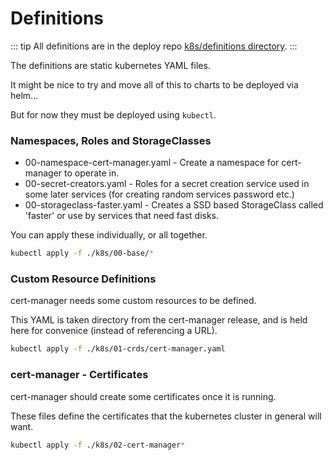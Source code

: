 # Definitions

::: tip
All definitions are in the deploy repo [k8s/definitions directory](https://github.com/wbstack/deploy/tree/main/k8s/definitions).
:::

The definitions are static kubernetes YAML files.

It might be nice to try and move all of this to charts to be deployed via helm...

But for now they must be deployed using `kubectl`.

### Namespaces, Roles and StorageClasses

- 00-namespace-cert-manager.yaml - Create a namespace for cert-manager to operate in.
- 00-secret-creators.yaml - Roles for a secret creation service used in some later services (for creating random services password etc.)
- 00-storageclass-faster.yaml - Creates a SSD based StorageClass called 'faster' or use by services that need fast disks.

You can apply these individually, or all together.

```sh
kubectl apply -f ./k8s/00-base/*
```

### Custom Resource Definitions

cert-manager needs some custom resources to be defined.

This YAML is taken directory from the cert-manager release, and is held here for convenice (instead of referencing a URL).

```sh
kubectl apply -f ./k8s/01-crds/cert-manager.yaml
```

### cert-manager - Certificates

cert-manager should create some certificates once it is running.

These files define the certificates that the kubernetes cluster in general will want.

```sh
kubectl apply -f ./k8s/02-cert-manager*